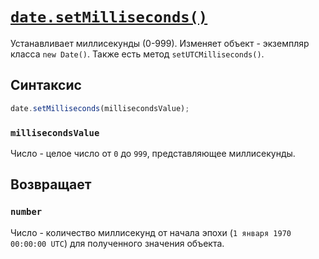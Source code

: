# [`date.setMilliseconds()`](../index.md)

Устанавливает миллисекунды (0-999). Изменяет объект - экземпляр класса `new Date()`. Также есть метод `setUTCMilliseconds()`.

## Синтаксис

```js
date.setMilliseconds(millisecondsValue);
```

### `millisecondsValue`

Число - целое число от `0` до `999`, представляющее миллисекунды.

## Возвращает

### `number`

Число - количество миллисекунд от начала эпохи (`1 января 1970 00:00:00 UTC`) для полученного значения объекта.
